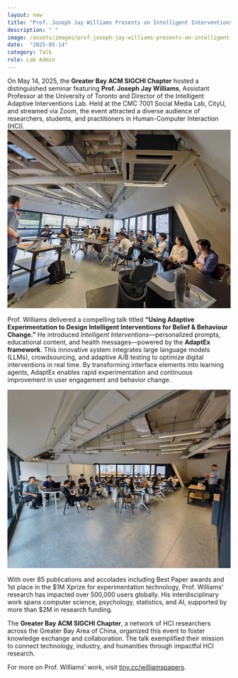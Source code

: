 ```yaml
---
layout: new
title: "Prof. Joseph Jay Williams Presents on Intelligent Interventions for Behavior Change"
description: " "
image: /assets/images/prof-joseph-jay-williams-presents-on-intelligent-interventions-for-behavior-change.jpg
date:  "2025-05-14"
category: Talk
role: Lab Admin
---
```

On May 14, 2025, the **Greater Bay ACM SIGCHI Chapter** hosted a distinguished seminar featuring **Prof. Joseph Jay Williams**, Assistant Professor at the University of Toronto and Director of the Intelligent Adaptive Interventions Lab. Held at the CMC 7001 Social Media Lab, CityU, and streamed via Zoom, the event attracted a diverse audience of researchers, students, and practitioners in Human-Computer Interaction (HCI).
![](assets/images/WeChatImage_20250514154222.jpg)

Prof. Williams delivered a compelling talk titled **“Using Adaptive Experimentation to Design Intelligent Interventions for Belief & Behaviour Change.”** He introduced *Intelligent Interventions*—personalized prompts, educational content, and health messages—powered by the **AdaptEx framework**. This innovative system integrates large language models (LLMs), crowdsourcing, and adaptive A/B testing to optimize digital interventions in real time. By transforming interface elements into learning agents, AdaptEx enables rapid experimentation and continuous improvement in user engagement and behavior change.

![-](/assets/images/WeChatImage_20250514151409.jpg "-")

With over 85 publications and accolades including Best Paper awards and 1st place in the $1M Xprize for experimentation technology, Prof. Williams’ research has impacted over 500,000 users globally. His interdisciplinary work spans computer science, psychology, statistics, and AI, supported by more than $2M in research funding.

The **Greater Bay ACM SIGCHI Chapter**, a network of HCI researchers across the Greater Bay Area of China, organized this event to foster knowledge exchange and collaboration. The talk exemplified their mission to connect technology, industry, and humanities through impactful HCI research.

For more on Prof. Williams’ work, visit [tiny.cc/williamspapers](https://docs.google.com/document/d/1rS61tbbI_UpPy8DeFr0ABuc9Si8vBO2Zvo-aiJLusY8/pub#h.bzbzmtb1wstj).
